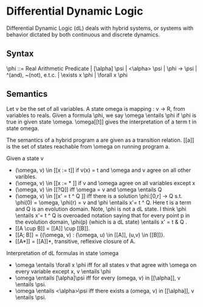 Differential Dynamic Logic
==========================

Differential Dynamic Logic (dL) deals with hybrid systems, or systems with
behavior dictated by both continuous and discrete dynamics.

Syntax
------

\phi ::= Real Arithmetic Predicate
       | [\alpha] \psi
       | <\alpha> \psi
       | \phi -> \psi
       | ^(and), ~(not), e.t.c.
       | \exists x \phi
       | \forall x \phi

Semantics
---------

Let v be the set of all variables. A state omega is
mapping : v -> R, from variables to reals. Given a formula
\phi, we say \omega \entails \phi if \phi is true in given
state \omega. \omega[[t]] gives the interpretation of a term
t in state omega.

The semantics of a hybrid program a are given as a transition
relation. [[a]] is the set of states reachable from \omega on
running program a.

Given a state v
 - (\omega, v) \in [[x := t]] if v(x) = t and \omega and v agree on all
   other varibles.
 - (\omega, v) \in [[x := * ]] if v and \omega agree on all variables except x
 - (\omega, v) \in [[?Q]] iff \omega = v and \omega \entails Q
 - (\omega, v) \in [[x' = t ^ Q ]] iff there is a solution \phi:[0,r] -> Q s.t.
   \phi(0) = \omega, \phi(r) = v and \phi \entails x'= t ^ Q. Here t is a term
   and Q is an evolution domain. Note, \phi is not a dL state.
   I think \phi \entails x'= t ^ Q is overoaded notation saying that for every
   point p in the evolution domain, \phi(p) (which is a dL state) \entails x' =
   t & Q .
 - [[A \cup B]] = [[A]] \cup [[B]].
 - [[A; B]] = {(\omega, v) : (\omega, u) \in [[A]], (u,v) \in [[B]]}.
 - [[A*]] = [[A]]*, transitive, reflexive closure of A.

Interpretation of dL formulas in state \omega
 - \omega \entails \forall x \phi iff for all states v that agree with \omega
   on every variable except x, v \entails \phi
 - \omega \entails [\alpha]\psi iff for every (omega, v) in [[\alpha]],
   v \entails \psi.
 - \omega \entails <\alpha>\psi iff there exists a (omega, v) in [[\alpha]],
   v \entails \psi.


